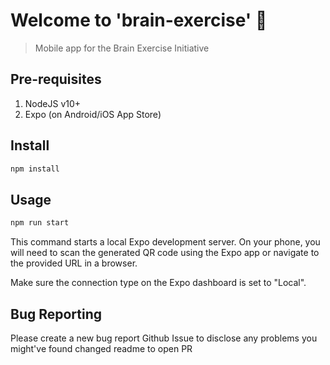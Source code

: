 # Welcome to 'brain-exercise' 👋

> Mobile app for the Brain Exercise Initiative

## Pre-requisites

1. NodeJS v10+
2. Expo (on Android/iOS App Store)

## Install

```sh
npm install
```

## Usage

```sh
npm run start
```

This command starts a local Expo development server. On your phone, you will need to scan the generated QR code using the Expo app or navigate to the provided URL in a browser.

Make sure the connection type on the Expo dashboard is set to "Local".

## Bug Reporting

Please create a new bug report Github Issue to disclose any problems you might've found
changed readme to open PR

